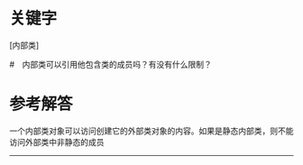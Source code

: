 # 关键字
[内部类]

#　内部类可以引用他包含类的成员吗？有没有什么限制？

# 参考解答

一个内部类对象可以访问创建它的外部类对象的内容。如果是静态内部类，则不能访问外部类中非静态的成员

---